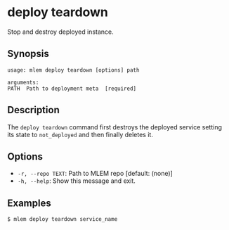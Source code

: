 # deploy teardown

Stop and destroy deployed instance.

## Synopsis

```usage
usage: mlem deploy teardown [options] path

arguments:
PATH  Path to deployment meta  [required]
```

## Description

The `deploy teardown` command first destroys the deployed service setting its
state to `not_deployed` and then finally deletes it.

## Options

- `-r, --repo TEXT`: Path to MLEM repo [default: (none)]
- `-h, --help`: Show this message and exit.

## Examples

```mlem
$ mlem deploy teardown service_name
```

